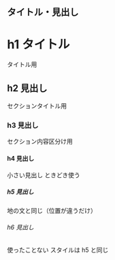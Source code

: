 ## タイトル・見出し

# h1 タイトル
タイトル用

## h2 見出し
セクションタイトル用

### h3 見出し
セクション内容区分け用

#### h4 見出し
小さい見出し
ときどき使う

##### h5 見出し
地の文と同じ（位置が違うだけ）

###### h6 見出し
使ったことない
スタイルは h5 と同じ


